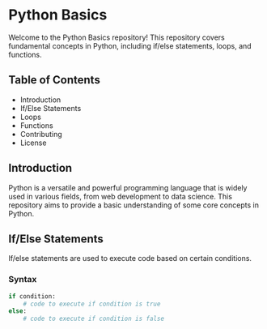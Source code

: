 # Python Basics

Welcome to the Python Basics repository! This repository covers fundamental concepts in Python, including if/else statements, loops, and functions.

## Table of Contents

- Introduction
- If/Else Statements
- Loops
- Functions
- Contributing
- License

## Introduction

Python is a versatile and powerful programming language that is widely used in various fields, from web development to data science. This repository aims to provide a basic understanding of some core concepts in Python.

## If/Else Statements

If/else statements are used to execute code based on certain conditions.

### Syntax

```python
if condition:
    # code to execute if condition is true
else:
    # code to execute if condition is false
